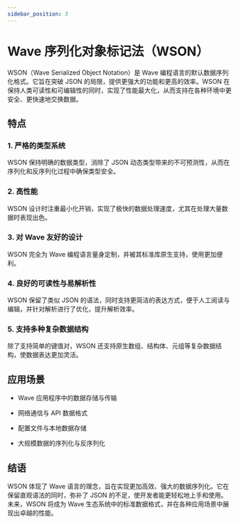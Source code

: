 ```yaml
---
sidebar_position: 3
---
```


# Wave 序列化对象标记法（WSON）
WSON（Wave Serialized Object Notation）是 Wave 编程语言的默认数据序列化格式。它旨在突破 JSON 的局限，提供更强大的功能和更高的效率。WSON 在保持人类可读性和可编辑性的同时，实现了性能最大化，从而支持在各种环境中更安全、更快速地交换数据。

## 特点
### 1. 严格的类型系统
WSON 保持明确的数据类型，消除了 JSON 动态类型带来的不可预测性，从而在序列化和反序列化过程中确保类型安全。

### 2. 高性能
WSON 设计时注重最小化开销，实现了极快的数据处理速度，尤其在处理大量数据时表现出色。

### 3. 对 Wave 友好的设计
WSON 完全为 Wave 编程语言量身定制，并被其标准库原生支持，使用更加便利。

### 4. 良好的可读性与易解析性
WSON 保留了类似 JSON 的语法，同时支持更简洁的表达方式，便于人工阅读与编辑，并针对解析进行了优化，提升解析效率。

### 5. 支持多种复杂数据结构
除了支持简单的键值对，WSON 还支持原生数组、结构体、元组等复杂数据结构，使数据表达更加灵活。

## 应用场景
- Wave 应用程序中的数据存储与传输

- 网络通信与 API 数据格式

- 配置文件与本地数据存储

- 大规模数据的序列化与反序列化

## 结语
WSON 体现了 Wave 语言的理念，旨在实现更加高效、强大的数据序列化。它在保留直观语法的同时，弥补了 JSON 的不足，使开发者能更轻松地上手和使用。未来，WSON 将成为 Wave 生态系统中的标准数据格式，并在各种应用场景中展现出卓越的性能。

